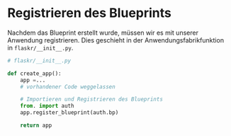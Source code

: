 # Registrieren des Blueprints

Nachdem das Blueprint erstellt wurde, müssen wir es mit unserer Anwendung registrieren. Dies geschieht in der Anwendungsfabrikfunktion in `flaskr/__init__.py`.

```python
# flaskr/__init__.py

def create_app():
    app =...
    # vorhandener Code weggelassen

    # Importieren und Registrieren des Blueprints
    from. import auth
    app.register_blueprint(auth.bp)

    return app
```
